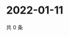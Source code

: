 # 2022-01-11

共 0 条

<!-- BEGIN WEIBO -->
<!-- 最后更新时间 Tue Jan 11 2022 07:15:46 GMT+0800 (China Standard Time) -->

<!-- END WEIBO -->
